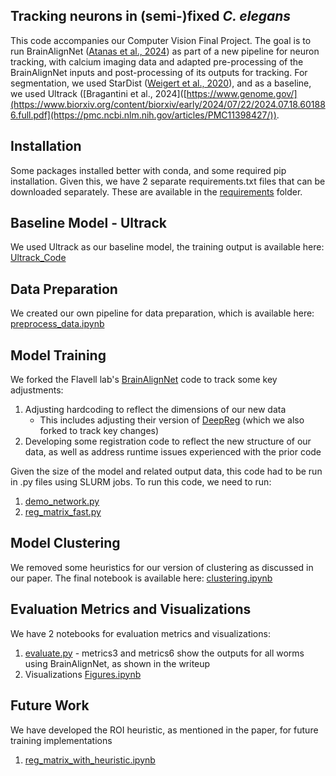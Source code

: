 ## Tracking neurons in (semi-)fixed _C. elegans_
This code accompanies our Computer Vision Final Project. The goal is to run BrainAlignNet ([Atanas et al., 2024]([https://www.genome.gov/](https://www.biorxiv.org/content/biorxiv/early/2024/07/22/2024.07.18.601886.full.pdf))) as part of a new pipeline for neuron tracking, with calcium imaging data and adapted pre-processing of the BrainAlignNet inputs and post-processing of its outputs for tracking. For segmentation, we used StarDist ([Weigert et al., 2020]([https://www.genome.gov/](https://openaccess.thecvf.com/content_WACV_2020/html/Weigert_Star-convex_Polyhedra_for_3D_Object_Detection_and_Segmentation_in_Microscopy_WACV_2020_paper.html))), and as a baseline, we used Ultrack ([Bragantini et al., 2024]([https://www.genome.gov/](https://www.biorxiv.org/content/biorxiv/early/2024/07/22/2024.07.18.601886.full.pdf](https://pmc.ncbi.nlm.nih.gov/articles/PMC11398427/)).

## Installation
Some packages installed better with conda, and some required pip installation. Given this, we have 2 separate requirements.txt files that can be downloaded separately. These are available in the [requirements](https://github.com/nalinir/cv_moving_c_elegans/tree/main/requirements) folder.

## Baseline Model - Ultrack
We used Ultrack as our baseline model, the training output is available here: [Ultrack_Code](https://github.com/nalinir/cv_moving_c_elegans/tree/main/Ultrack_Baseline)

## Data Preparation
We created our own pipeline for data preparation, which is available here: [preprocess_data.ipynb](https://github.com/nalinir/cv_moving_c_elegans/blob/main/preprocess_data.ipynb)

## Model Training
We forked the Flavell lab's [BrainAlignNet](https://github.com/nalinir/BrainAlignNet/tree/main) code to track some key adjustments:
1. Adjusting hardcoding to reflect the dimensions of our new data
   * This includes adjusting their version of [DeepReg](https://github.com/nalinir/DeepReg/main) (which we also forked to track key changes)
2. Developing some registration code to reflect the new structure of our data, as well as address runtime issues experienced with the prior code

Given the size of the model and related output data, this code had to be run in .py files using SLURM jobs. To run this code, we need to run:
1. [demo_network.py](https://github.com/nalinir/BrainAlignNet/blob/main/scripts/demo_network.py)
2. [reg_matrix_fast.py](https://github.com/nalinir/BrainAlignNet/blob/main/scripts/reg_matrix_fast.py)

## Model Clustering
We removed some heuristics for our version of clustering as discussed in our paper. The final notebook is available here: [clustering.ipynb](https://github.com/nalinir/cv_moving_c_elegans/blob/main/clustering.ipynb)

## Evaluation Metrics and Visualizations
We have 2 notebooks for evaluation metrics and visualizations:
1. [evaluate.py](https://github.com/nalinir/cv_moving_c_elegans/blob/main/evaluate.ipynb) - metrics3 and metrics6 show the outputs for all worms using BrainAlignNet, as shown in the writeup 
2. Visualizations [Figures.ipynb](https://github.com/nalinir/cv_moving_c_elegans/blob/main/Figures.ipynb)

## Future Work
We have developed the ROI heuristic, as mentioned in the paper, for future training implementations
1. [reg_matrix_with_heuristic.ipynb](https://github.com/nalinir/BrainAlignNet/blob/main/scripts/reg_matrix_with_heuristic.ipynb)
